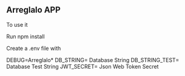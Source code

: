 ## Arreglalo APP

To use it

Run npm install

Create a .env file with

DEBUG=Arreglalo\*
DB_STRING= Database String
DB_STRING_TEST= Database Test String
JWT_SECRET= Json Web Token Secret

